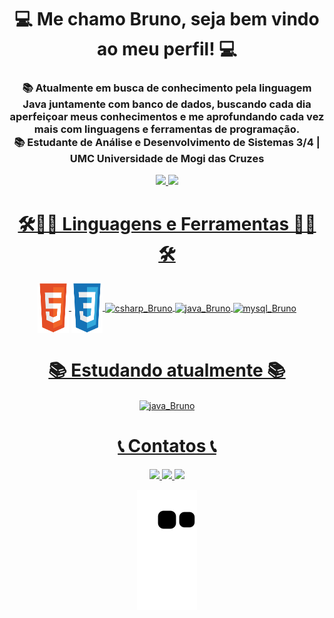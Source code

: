<div align=center><h1>
 💻 Me chamo Bruno, seja bem vindo ao meu perfil! 💻
 </h1>
 
 <h3>📚 Atualmente em busca de conhecimento pela linguagem Java juntamente com banco de dados, buscando cada dia aperfeiçoar meus conhecimentos e me aprofundando cada vez mais com linguagens e ferramentas de programação. <br>
 📚 Estudante de Análise e Desenvolvimento de Sistemas 3/4 | UMC Universidade de Mogi das Cruzes <br>
 </div>
 </h3>
 
 <div align=center>
  <a href="https://github.com/brunoaxlrose/brunoaxlrose ">
  <img height="165em" src="https://github-readme-stats.vercel.app/api/username=brunoaxlrose&show_icons=true&theme=dracula&include_all_commits=true&count_private=true"/>
  <img height="165em" src="https://github-readme-stats.vercel.app/api/top-langs/?username=brunoaxlrose&layout=compact&langs_count=7&theme=dracula"/>
</div>


<div align=center>
 <h1>
  🛠️👨‍💻 Linguagens e Ferramentas 👨‍💻🛠️ <br/>
 </h1>
 <img align= "center"  alt="html_Bruno" height="80" width="50" src="https://raw.githubusercontent.com/devicons/devicon/master/icons/html5/html5-original.svg">
 <img align= "center"  alt="css_Bruno" height="80" width="50" src="https://raw.githubusercontent.com/devicons/devicon/master/icons/css3/css3-original.svg">
 <img align= "center"  alt="csharp_Bruno" height="80" width="50"  src="https://cdn.jsdelivr.net/gh/devicons/devicon/icons/csharp/csharp-original.svg" />
 <img align= "center"  alt="java_Bruno" height="80" width="50" src="https://cdn.jsdelivr.net/gh/devicons/devicon/icons/java/java-original.svg" />        
 <img align= "center"  alt="mysql_Bruno" height="80" width="50" src="https://cdn.jsdelivr.net/gh/devicons/devicon/icons/mysql/mysql-original.svg" />
                             
 </div>
 <div align=center>
  <h1>
  📚 Estudando atualmente 📚 <br/>
 </h1>
 <img align= "center"  alt="java_Bruno" height="80" width="50" src="https://cdn.jsdelivr.net/gh/devicons/devicon/icons/java/java-original.svg" /> 
 </div>
 
<div align="center">
 <h1>
📞 Contatos 📞 
 </h1>
 
<a href="https://www.linkedin.com/in/bruno-oliveira-91165122b/" alt="Linkedin" target="_blank">
  	<img src="https://img.shields.io/badge/LinkedIn-0077B5?style=for-the-badge&logo=linkedin&logoColor=white" target="_blank">
</a>
  <a href="https://wa.me/+5511915643421" alt="WhatsApp" target="_blank">
  	<img src="https://img.shields.io/badge/WhatsApp-25D366?style=for-the-badge&logo=whatsapp&logoColor=white" target="_blank">
</a>
  <a href="mailto:brunoaxlrose8@gmail.com" alt="Gmail" target="_blank">
  	<img src="https://img.shields.io/badge/Gmail-D14836?style=for-the-badge&logo=gmail&logoColor=white" target="_blank">
</a>
  
 

![Snake animation](https://github.com/brunoaxlrose/brunoaxlrose/blob/output/github-contribution-grid-snake.svg)
 
 
